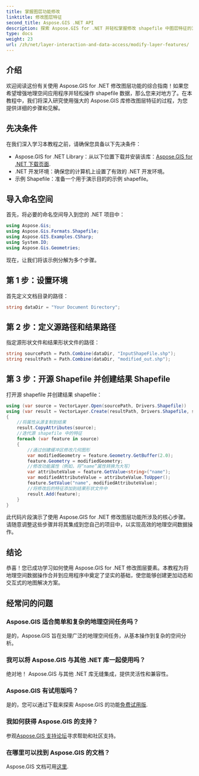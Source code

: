 ```yaml
---
title: 掌握图层功能修改
linktitle: 修改图层特征
second_title: Aspose.GIS .NET API
description: 探索 Aspose.GIS for .NET 并轻松掌握修改 shapefile 中图层特征的艺术。精确、轻松地提升您的地理空间应用程序。
type: docs
weight: 23
url: /zh/net/layer-interaction-and-data-access/modify-layer-features/
---
```

## 介绍
欢迎阅读这份有关使用 Aspose.GIS for .NET 修改图层功能的综合指南！如果您希望增强地理空间应用程序并轻松操作 shapefile 数据，那么您来对地方了。在本教程中，我们将深入研究使用强大的 Aspose.GIS 库修改图层特征的过程，为您提供详细的步骤和见解。
## 先决条件
在我们深入学习本教程之前，请确保您具备以下先决条件：
-  Aspose.GIS for .NET Library：从以下位置下载并安装该库：[Aspose.GIS for .NET 下载页面](https://releases.aspose.com/gis/net/).
- .NET 开发环境：确保您的计算机上设置了有效的 .NET 开发环境。
- 示例 Shapefile：准备一个用于演示目的的示例 shapefile。
## 导入命名空间
首先，将必要的命名空间导入到您的 .NET 项目中：
```csharp
using Aspose.Gis;
using Aspose.Gis.Formats.Shapefile;
using Aspose.GIS.Examples.CSharp;
using System.IO;
using Aspose.Gis.Geometries;
```
现在，让我们将该示例分解为多个步骤。
## 第 1 步：设置环境
首先定义文档目录的路径：
```csharp
string dataDir = "Your Document Directory";
```
## 第 2 步：定义源路径和结果路径
指定源形状文件和结果形状文件的路径：
```csharp
string sourcePath = Path.Combine(dataDir, "InputShapeFile.shp");
string resultPath = Path.Combine(dataDir, "modified_out.shp");
```
## 第 3 步：开源 Shapefile 并创建结果 Shapefile
打开源 shapefile 并创建结果 shapefile：
```csharp
using (var source = VectorLayer.Open(sourcePath, Drivers.Shapefile))
using (var result = VectorLayer.Create(resultPath, Drivers.Shapefile, source.SpatialReferenceSystem))
{
    //将属性从源复制到结果
    result.CopyAttributes(source);
    //迭代源 shapefile 中的特征
    foreach (var feature in source)
    {
        //通过创建缓冲区修改几何图形
        var modifiedGeometry = feature.Geometry.GetBuffer(2.0);
        feature.Geometry = modifiedGeometry;
        //修改功能属性（例如，将“name”属性转换为大写）
        var attributeValue = feature.GetValue<string>("name");
        var modifiedAttributeValue = attributeValue.ToUpper();
        feature.SetValue("name", modifiedAttributeValue);
        //将修改后的特征添加到结果形状文件中
        result.Add(feature);
    }
}
```
此代码片段演示了使用 Aspose.GIS for .NET 修改图层功能所涉及的核心步骤。请随意调整这些步骤并将其集成到您自己的项目中，以实现高效的地理空间数据操作。
## 结论
恭喜！您已成功学习如何使用 Aspose.GIS for .NET 修改图层要素。本教程为将地理空间数据操作合并到应用程序中奠定了坚实的基础，使您能够创建更加动态和交互式的地图解决方案。
## 经常问的问题
### Aspose.GIS 适合简单和复杂的地理空间任务吗？
是的，Aspose.GIS 旨在处理广泛的地理空间任务，从基本操作到复杂的空间分析。
### 我可以将 Aspose.GIS 与其他 .NET 库一起使用吗？
绝对地！ Aspose.GIS 与其他 .NET 库无缝集成，提供灵活性和兼容性。
### Aspose.GIS 有试用版吗？
是的，您可以通过下载来探索 Aspose.GIS 的功能[免费试用版](https://releases.aspose.com/).
### 我如何获得 Aspose.GIS 的支持？
参观[Aspose.GIS 支持论坛](https://forum.aspose.com/c/gis/33)寻求帮助和社区支持。
### 在哪里可以找到 Aspose.GIS 的文档？
 Aspose.GIS 文档可用[这里](https://reference.aspose.com/gis/net/).